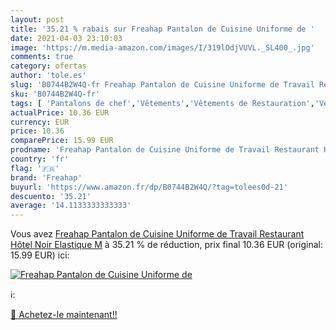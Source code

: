 ```yaml
---
layout: post
title: '35.21 % rabais sur Freahap Pantalon de Cuisine Uniforme de '
date: 2021-04-03 23:10:03
image: 'https://m.media-amazon.com/images/I/319lOdjVUVL._SL400_.jpg'
comments: true
category: ofertas
author: 'tole.es'
slug: 'B0744B2W4Q-fr Freahap Pantalon de Cuisine Uniforme de Travail Restaurant...'
sku: 'B0744B2W4Q-fr'
tags: [ 'Pantalons de chef','Vêtements','Vêtements de Restauration','Vêtements de travail et uniformes','Vêtements techniques et spéciaux','freahap', ]
actualPrice: 10.36 EUR
currency: EUR
price: 10.36
comparePrice: 15.99 EUR
prodname: 'Freahap Pantalon de Cuisine Uniforme de Travail Restaurant Hôtel Noir Elastique M'
country: 'fr'
flag: '🇫🇷'
brand: 'Freahap'
buyurl: 'https://www.amazon.fr/dp/B0744B2W4Q/?tag=tolees0d-21'
descuento: '35.21'
average: '14.1133333333333'
---
```


Vous avez [Freahap Pantalon de Cuisine Uniforme de Travail Restaurant Hôtel Noir Elastique M](https://www.amazon.fr/dp/B0744B2W4Q/?tag=tolees0d-21)  à  35.21 % de réduction, prix final  10.36 EUR (original: 15.99 EUR) ici:

[![Freahap Pantalon de Cuisine Uniforme de ](https://m.media-amazon.com/images/I/319lOdjVUVL._SL400_.jpg)](https://www.amazon.fr/dp/B0744B2W4Q/?tag=tolees0d-21)

ℹ️:


[🛒 Achetez-le maintenant!!](https://www.amazon.fr/dp/B0744B2W4Q/?tag=tolees0d-21)
